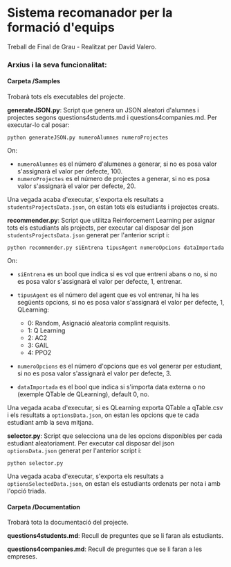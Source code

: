 # Sistema recomanador per la formació d'equips
Treball de Final de Grau - Realitzat per David Valero.

### Arxius i la seva funcionalitat: ###
#### Carpeta /Samples ####
Trobarà tots els executables del projecte.

**generateJSON.py**:
Script que genera un JSON aleatori d'alumnes i projectes segons questions4students.md i questions4companies.md.
Per executar-lo cal posar:

`python generateJSON.py numeroAlumnes numeroProjectes`

On:
- `numeroAlumnes` es el número d'alumenes a generar, si no es posa valor s'assignarà el valor per defecte, 100.
- `numeroProjectes` es el número de projectes a generar, si no es posa valor s'assignarà el valor per defecte, 20.

Una vegada acaba d'executar, s'exporta els resultats a `studentsProjectsData.json`, 
on estan tots els estudiants i projectes creats.

**recommender.py**:
Script que utilitza Reinforcement Learning per asignar tots els estudiants als projects, 
per executar cal disposar del json `studentsProjectsData.json` generat per l'anterior script i:

`python recommender.py siEntrena tipusAgent numeroOpcions dataImportada`

On:
- `siEntrena` es un bool que indica si es vol que entreni abans o no, 
si no es posa valor s'assignarà el valor per defecte, 1, entrenar.
- `tipusAgent` es el número del agent que es vol entrenar, hi ha les següents opcions, 
si no es posa valor s'assignarà el valor per defecte, 1, QLearning:
    - 0: Random, Asignació aleatoria complint requisits.
    - 1: Q Learning 
    - 2: AC2
    - 3: GAIL
    - 4: PPO2
    
- `numeroOpcions` es el número d'opcions que es vol generar per estudiant, 
si no es posa valor s'assignarà el valor per defecte, 3.
- `dataImportada` es el bool que indica si s'importa data externa o no (exemple QTable de QLearning), default 0, no.

Una vegada acaba d'executar, si es QLearning exporta QTable a qTable.csv i els resultats a `optionsData.json`, 
on estan les opcions que te cada estudiant amb la seva mitjana.


**selector.py**:
Script que selecciona una de les opcions disponibles per cada estudiant aleatoriament. 
Per executar cal disposar del json `optionsData.json` generat per l'anterior script i:

`python selector.py`

Una vegada acaba d'executar, s'exporta els resultats a `optionsSelectedData.json`, 
on estan els estudiants ordenats per nota i amb l'opció triada.

#### Carpeta /Documentation ####
Trobarà tota la documentació del projecte.

**questions4students.md**:
Recull de preguntes que se li faran als estudiants.


**questions4companies.md**:
Recull de preguntes que se li faran a les empreses.

